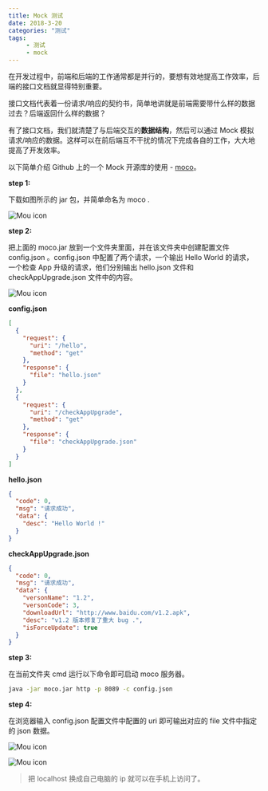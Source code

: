 ```yaml
---
title: Mock 测试
date: 2018-3-20
categories: "测试"
tags:
     - 测试
     - mock
---
```


在开发过程中，前端和后端的工作通常都是并行的，要想有效地提高工作效率，后端的接口文档就显得特别重要。

接口文档代表着一份请求/响应的契约书，简单地讲就是前端需要带什么样的数据过去？后端返回什么样的数据？

有了接口文档，我们就清楚了与后端交互的**数据结构**，然后可以通过 Mock 模拟请求/响应的数据。这样可以在前后端互不干扰的情况下完成各自的工作，大大地提高了开发效率。

以下简单介绍 Github 上的一个 Mock 开源库的使用 - [moco](https://github.com/dreamhead/moco/)。

**step 1:**

下载如图所示的 jar 包，并简单命名为 moco .

![Mou icon](http://pcckwdbix.bkt.clouddn.com/15.png)

**step 2:**

把上面的 moco.jar 放到一个文件夹里面，并在该文件夹中创建配置文件 config.json 。config.json 中配置了两个请求，一个输出 Hello World 的请求，一个检查 App 升级的请求，他们分别输出 hello.json 文件和 checkAppUpgrade.json 文件中的内容。

![Mou icon](http://pcckwdbix.bkt.clouddn.com/14.png)

**config.json**

```json
[
  {
    "request": {
      "uri": "/hello",
      "method": "get"
    },
    "response": {
      "file": "hello.json"
    }
  },
  {
    "request": {
      "uri": "/checkAppUpgrade",
      "method": "get"
    },
    "response": {
      "file": "checkAppUpgrade.json"
    }
  }
]
```

**hello.json**

```json
{
  "code": 0,
  "msg": "请求成功",
  "data": {
    "desc": "Hello World !"
  }
}
```

**checkAppUpgrade.json**

```json
{
  "code": 0,
  "msg": "请求成功",
  "data": {
    "versonName": "1.2",
    "versonCode": 3,
    "downloadUrl": "http://www.baidu.com/v1.2.apk",
    "desc": "v1.2 版本修复了重大 bug .",
    "isForceUpdate": true
  }
}
```

**step 3:**

在当前文件夹 cmd 运行以下命令即可启动 moco 服务器。

```bash
java -jar moco.jar http -p 8089 -c config.json
```

**step 4:**

在浏览器输入 config.json 配置文件中配置的 uri 即可输出对应的 file 文件中指定的 json 数据。

![Mou icon](http://pcckwdbix.bkt.clouddn.com/16.png)

![Mou icon](http://pcckwdbix.bkt.clouddn.com/17.png)

> 把 localhost 换成自己电脑的 ip 就可以在手机上访问了。
